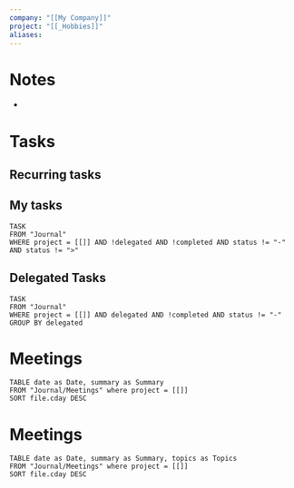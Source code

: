 ```yaml
---
company: "[[My Company]]"
project: "[[_Hobbies]]"
aliases: 
---
```


# Notes

- 


# Tasks
## Recurring tasks



## My tasks 

```dataview
TASK
FROM "Journal"
WHERE project = [[]] AND !delegated AND !completed AND status != "-" AND status != ">"
```


## Delegated Tasks

```dataview
TASK
FROM "Journal"
WHERE project = [[]] AND delegated AND !completed AND status != "-" 
GROUP BY delegated
```

# Meetings

```dataview
TABLE date as Date, summary as Summary
FROM "Journal/Meetings" where project = [[]]
SORT file.cday DESC
```

# Meetings

```dataview
TABLE date as Date, summary as Summary, topics as Topics
FROM "Journal/Meetings" where project = [[]]
SORT file.cday DESC
```
